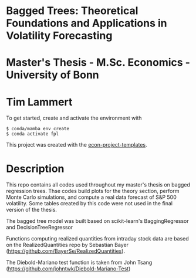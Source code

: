 # Bagged Trees: Theoretical Foundations and Applications in Volatility Forecasting
# Master's Thesis - M.Sc. Economics - University of Bonn

# Tim Lammert

To get started, create and activate the environment with

```console
$ conda/mamba env create
$ conda activate fpl
```

This project was created with the
[econ-project-templates](https://github.com/OpenSourceEconomics/econ-project-templates).

# Description

This repo contains all codes used throughout my master's thesis on bagged regression trees.
Thse codes build plots for the theory section, perform Monte Carlo simulations, and 
compute a real data forecast of S&P 500 volatility.
Some tables created by this code were not used in the final version of the thesis.

The bagged tree model was built based on scikit-learn's BaggingRegressor and DecisionTreeRegressor

Functions computing realized quantities from intraday stock data are based on the 
RealizedQuantities repo by Sebastian Bayer (https://github.com/BayerSe/RealizedQuantities).

The Diebold-Mariano test function is taken from John Tsang (https://github.com/johntwk/Diebold-Mariano-Test)


